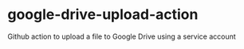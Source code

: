 # google-drive-upload-action
Github action to upload a file to Google Drive using a service account
